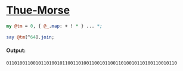 [1]: http://rosettacode.org/wiki/Thue-Morse

# [Thue-Morse][1]

```perl
my @tm = 0, { @_.map: + ! * } ... *;
 
say @tm[^64].join;
```

#### Output:
```
0110100110010110100101100110100110010110011010010110100110010110
```